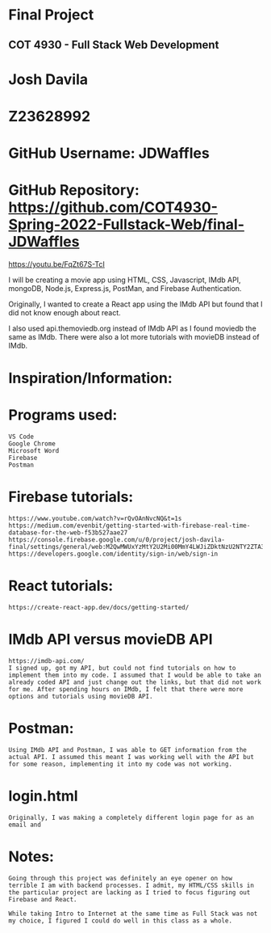 # Final Project
## COT 4930 - Full Stack Web Development
# Josh Davila
# Z23628992
# GitHub Username: JDWaffles
# GitHub Repository: https://github.com/COT4930-Spring-2022-Fullstack-Web/final-JDWaffles
https://youtu.be/FqZt67S-TcI


I will be creating a movie app using HTML, CSS, Javascript, IMdb API, mongoDB, Node.js, Express.js, PostMan, and Firebase Authentication.

Originally, I wanted to create a React app using the IMdb API but found that I did not know enough about react.

I also used api.themoviedb.org instead of IMdb API as I found moviedb the same as IMdb. There were also a lot more tutorials with movieDB instead of IMdb.

# Inspiration/Information:

# Programs used:
    VS Code
    Google Chrome
    Microsoft Word
    Firebase
    Postman

# Firebase tutorials: 
    https://www.youtube.com/watch?v=rQvOAnNvcNQ&t=1s
    https://medium.com/evenbit/getting-started-with-firebase-real-time-database-for-the-web-f53b527aae27
    https://console.firebase.google.com/u/0/project/josh-davila-final/settings/general/web:M2QwMWUxYzMtY2U2Mi00MmY4LWJiZDktNzU2NTY2ZTA3ZDI1
    https://developers.google.com/identity/sign-in/web/sign-in

# React tutorials:
    https://create-react-app.dev/docs/getting-started/

# IMdb API versus movieDB API
    https://imdb-api.com/
    I signed up, got my API, but could not find tutorials on how to implement them into my code. I assumed that I would be able to take an already coded API and just change out the links, but that did not work for me. After spending hours on IMdb, I felt that there were more options and tutorials using movieDB API.

# Postman:
    Using IMdb API and Postman, I was able to GET information from the actual API. I assumed this meant I was working well with the API but for some reason, implementing it into my code was not working.

# login.html
    Originally, I was making a completely different login page for as an email and 


# Notes:
    Going through this project was definitely an eye opener on how terrible I am with backend processes. I admit, my HTML/CSS skills in the particular project are lacking as I tried to focus figuring out Firebase and React. 

    While taking Intro to Internet at the same time as Full Stack was not my choice, I figured I could do well in this class as a whole. 